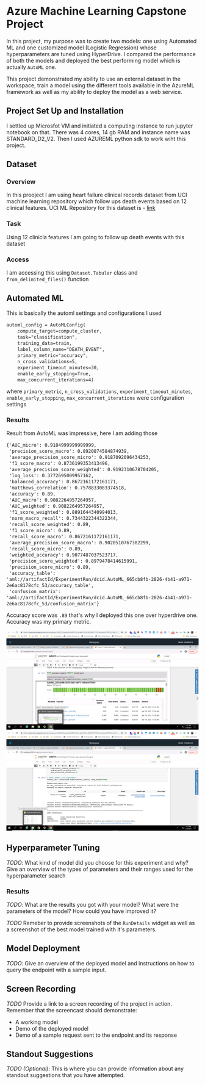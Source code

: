 # Azure Machine Learning Capstone Project

In this project, my purpose was to create two models: one using Automated ML and one customized model (Logistic Regression) whose hyperparameters are tuned using HyperDrive. I compared the performance of both the models and deployed the best performing model which is actually `AutoML` one.

This project demonstrated my ability to use an external dataset in the workspace, train a model using the different tools available in the AzureML framework as well as my ability to deploy the model as a web service.

## Project Set Up and Installation

I settled up Microsfot VM and initiated a computing instance to run jupyter notebook on that. There was 4 cores, 14 gb RAM and instance name was STANDARD_D2_V2. Then I used AZUREML python sdk to work wiht this project.

## Dataset

### Overview

In this prooject I am using heart failure clinical records dataset from UCI machine learning repository which follow ups death events based on 12 clinical features.
UCI ML Repository for this dataset is - [link](https://archive.ics.uci.edu/ml/machine-learning-databases/00519/heart_failure_clinical_records_dataset.csv)

### Task

Using 12 clinicla features I am going to follow up death events with this dataset

### Access

I am accessing this using `Dataset.Tabular` class and `from_delimited_files()` function

## Automated ML

This is basically the automl settings and configurations I used 

```
automl_config = AutoMLConfig(
    compute_target=compute_cluster,
    task="classification",
    training_data=train,
    label_column_name="DEATH_EVENT",
    primary_metric="accuracy",
    n_cross_validations=5,
    experiment_timeout_minutes=30,
    enable_early_stopping=True,
    max_concurrent_iterations=4)
```
where `primary_metric`, `n_cross_validations`, `experiment_timeout_minutes`, `enable_early_stopping`, `max_concurrent_iterations` were configuration settings

### Results

Result from AutoML was impressive, here I am adding those

```
{'AUC_micro': 0.9184999999999999,
 'precision_score_macro': 0.8920874584874939,
 'average_precision_score_micro': 0.9187092096434253,
 'f1_score_macro': 0.8736199353413496,
 'average_precision_score_weighted': 0.9192310678704205,
 'log_loss': 0.3772695009957162,
 'balanced_accuracy': 0.8672161172161171,
 'matthews_correlation': 0.7578833083374518,
 'accuracy': 0.89,
 'AUC_macro': 0.9082264957264957,
 'AUC_weighted': 0.9082264957264957,
 'f1_score_weighted': 0.8891644340994013,
 'norm_macro_recall': 0.7344322344322344,
 'recall_score_weighted': 0.89,
 'f1_score_micro': 0.89,
 'recall_score_macro': 0.8672161172161171,
 'average_precision_score_macro': 0.9020510767382299,
 'recall_score_micro': 0.89,
 'weighted_accuracy': 0.9077487037523717,
 'precision_score_weighted': 0.8979478414615991,
 'precision_score_micro': 0.89,
 'accuracy_table': 'aml://artifactId/ExperimentRun/dcid.AutoML_665cb8fb-2826-4b41-a971-2e6ac8178cfc_53/accuracy_table',
 'confusion_matrix': 'aml://artifactId/ExperimentRun/dcid.AutoML_665cb8fb-2826-4b41-a971-2e6ac8178cfc_53/confusion_matrix'}
```
Accuracy score was `.89` that's why I deployed this one over hyperdrive one. Accuracy was my primary metric.

![](images/automl-run.PNG)
![](images/model-run-id.PNG)

## Hyperparameter Tuning
*TODO*: What kind of model did you choose for this experiment and why? Give an overview of the types of parameters and their ranges used for the hyperparameter search


### Results
*TODO*: What are the results you got with your model? What were the parameters of the model? How could you have improved it?

*TODO* Remeber to provide screenshots of the `RunDetails` widget as well as a screenshot of the best model trained with it's parameters.

## Model Deployment
*TODO*: Give an overview of the deployed model and instructions on how to query the endpoint with a sample input.

## Screen Recording
*TODO* Provide a link to a screen recording of the project in action. Remember that the screencast should demonstrate:
- A working model
- Demo of the deployed  model
- Demo of a sample request sent to the endpoint and its response

## Standout Suggestions
*TODO (Optional):* This is where you can provide information about any standout suggestions that you have attempted.
